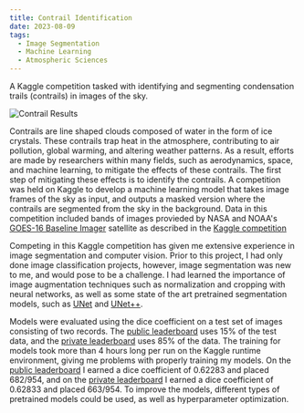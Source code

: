 ```yaml
---
title: Contrail Identification
date: 2023-08-09
tags:
  - Image Segmentation
  - Machine Learning
  - Atmospheric Sciences
---
```


A Kaggle competition tasked with identifying and segmenting condensation trails (contrails) in images of the sky.

<!--more-->

![Contrail Results](contrailresults.png "Contrail Results")

Contrails are line shaped clouds composed of water in the form of ice crystals. These contrails trap heat in the atmosphere, contributing to air pollution, global warming, and altering weather patterns. As a result, efforts are made by researchers within many fields, such as aerodynamics, space, and machine learning, to mitigate the effects of these contrails. The first step of mitigating these effects is to identify the contrails. A competition was held on Kaggle to develop a machine learning model that takes image frames of the sky as input, and outputs a masked version where the contrails are segmented from the sky in the background. Data in this competition included bands of images provieded by NASA and NOAA's [GOES-16 Baseline Imager](https://www.goes-r.gov/spacesegment/abi.html) satellite as described in the [Kaggle competition](https://www.kaggle.com/competitions/google-research-identify-contrails-reduce-global-warming/data)

Competing in this Kaggle competition has given me extensive experience in image segmentation and computer vision. Prior to this project, I had only done image classification projects, however, image segmentation was new to me, and would pose to be a challenge. I had learned the importance of image augmentation techniques such as normalization and cropping with neural networks, as well as some state of the art pretrained segmentation models, such as [UNet](https://github.com/milesial/Pytorch-UNet) and [UNet++](https://github.com/4uiiurz1/pytorch-nested-unet).

Models were evaluated using the dice coefficient on a test set of images consisting of two records. The [public leaderboard](https://www.kaggle.com/competitions/google-research-identify-contrails-reduce-global-warming/leaderboard?tab=public) uses 15% of the test data, and the [private leaderboard](https://www.kaggle.com/competitions/google-research-identify-contrails-reduce-global-warming/leaderboard?) uses 85% of the data. The training for models took more than 4 hours long per run on the Kaggle runtime environment, giving me problems with properly training my models. On the [public leaderboard](https://www.kaggle.com/competitions/google-research-identify-contrails-reduce-global-warming/leaderboard?tab=public) I earned a dice coefficient of 0.62283 and placed 682/954, and on the [private leaderboard](https://www.kaggle.com/competitions/google-research-identify-contrails-reduce-global-warming/leaderboard?) I earned a dice coefficient of 0.62833 and placed 663/954. To improve the models, different types of pretrained models could be used, as well as hyperparameter optimization.
